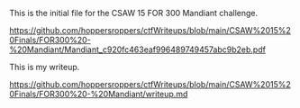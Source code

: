 This is the initial file for the CSAW 15 FOR 300 Mandiant challenge. 

<https://github.com/hoppersroppers/ctfWriteups/blob/main/CSAW%2015%20Finals/FOR300%20-%20Mandiant/Mandiant_c920fc463eaf996489749457abc9b2eb.pdf>

This is my writeup.

<https://github.com/hoppersroppers/ctfWriteups/blob/main/CSAW%2015%20Finals/FOR300%20-%20Mandiant/writeup.md>
